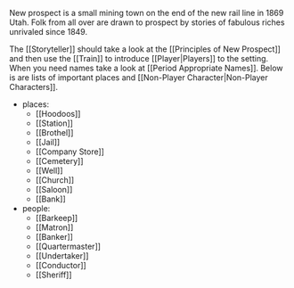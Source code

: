 New prospect is a small mining town on the end of the new rail line in 1869 Utah. Folk from all over are drawn to prospect by stories of fabulous riches unrivaled since 1849.

The [[Storyteller]] should take a look at the [[Principles of New Prospect]] and then use the [[Train]] to introduce [[Player|Players]] to the setting. When you need names take a look at [[Period Appropriate Names]]. Below is are lists of important places and [[Non-Player Character|Non-Player Characters]].
- places:
	- [[Hoodoos]]
	- [[Station]]
	- [[Brothel]]
	- [[Jail]]
	- [[Company Store]]
	- [[Cemetery]]
	- [[Well]]
	- [[Church]]
	- [[Saloon]]
	- [[Bank]]
- people:
	- [[Barkeep]]
	- [[Matron]]
	- [[Banker]]
	- [[Quartermaster]]
	- [[Undertaker]]
	- [[Conductor]]
	- [[Sheriff]]